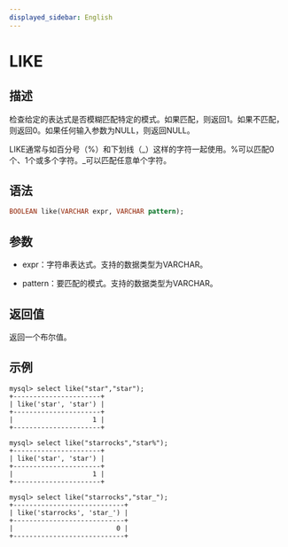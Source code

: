 ```yaml
---
displayed_sidebar: English
---
```


# LIKE

## 描述

检查给定的表达式是否模糊匹配特定的模式。如果匹配，则返回1。如果不匹配，则返回0。如果任何输入参数为NULL，则返回NULL。

LIKE通常与如百分号（%）和下划线（_）这样的字符一起使用。%可以匹配0个、1个或多个字符。_可以匹配任意单个字符。

## 语法

```Haskell
BOOLEAN like(VARCHAR expr, VARCHAR pattern);
```

## 参数

- expr：字符串表达式。支持的数据类型为VARCHAR。

- pattern：要匹配的模式。支持的数据类型为VARCHAR。

## 返回值

返回一个布尔值。

## 示例

```Plain
mysql> select like("star","star");
+----------------------+
| like('star', 'star') |
+----------------------+
|                    1 |
+----------------------+

mysql> select like("starrocks","star%");
+----------------------+
| like('star', 'star') |
+----------------------+
|                    1 |
+----------------------+

mysql> select like("starrocks","star_");
+----------------------------+
| like('starrocks', 'star_') |
+----------------------------+
|                          0 |
+----------------------------+
```
